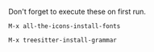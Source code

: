 Don't forget to execute these on first run.
```
M-x all-the-icons-install-fonts
```
```
M-x treesitter-install-grammar
```
